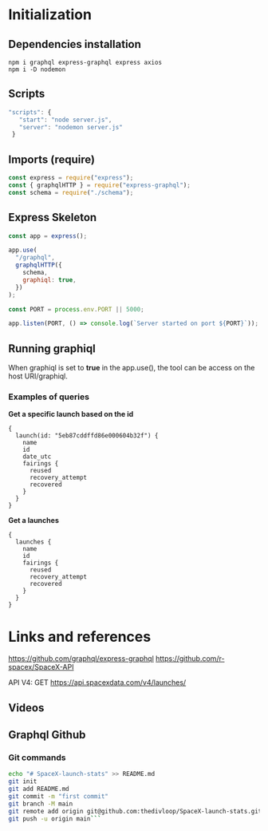 # Initialization

## Dependencies installation

```
npm i graphql express-graphql express axios
npm i -D nodemon
```

## Scripts

```javascript
"scripts": {
   "start": "node server.js",
   "server": "nodemon server.js"
 }
```

## Imports (require)

```javascript
const express = require("express");
const { graphqlHTTP } = require("express-graphql");
const schema = require("./schema");
```

## Express Skeleton

```javascript
const app = express();

app.use(
  "/graphql",
  graphqlHTTP({
    schema,
    graphiql: true,
  })
);

const PORT = process.env.PORT || 5000;

app.listen(PORT, () => console.log(`Server started on port ${PORT}`));
```

## Running graphiql

When graphiql is set to **true** in the app.use(), the tool can be access on the host URI/graphiql.

### Examples of queries

**Get a specific launch based on the id**

```
{
  launch(id: "5eb87cddffd86e000604b32f") {
    name
    id
    date_utc
    fairings {
      reused
      recovery_attempt
      recovered
    }
  }
}
```

**Get a launches**

```
{
  launches {
    name
    id
    fairings {
      reused
      recovery_attempt
      recovered
    }
  }
}
```

# Links and references

https://github.com/graphql/express-graphql
https://github.com/r-spacex/SpaceX-API

API V4: GET https://api.spacexdata.com/v4/launches/

## Videos

## Graphql Github

### Git commands

````bash
echo "# SpaceX-launch-stats" >> README.md
git init
git add README.md
git commit -m "first commit"
git branch -M main
git remote add origin git@github.com:thedivloop/SpaceX-launch-stats.git
git push -u origin main```
````
